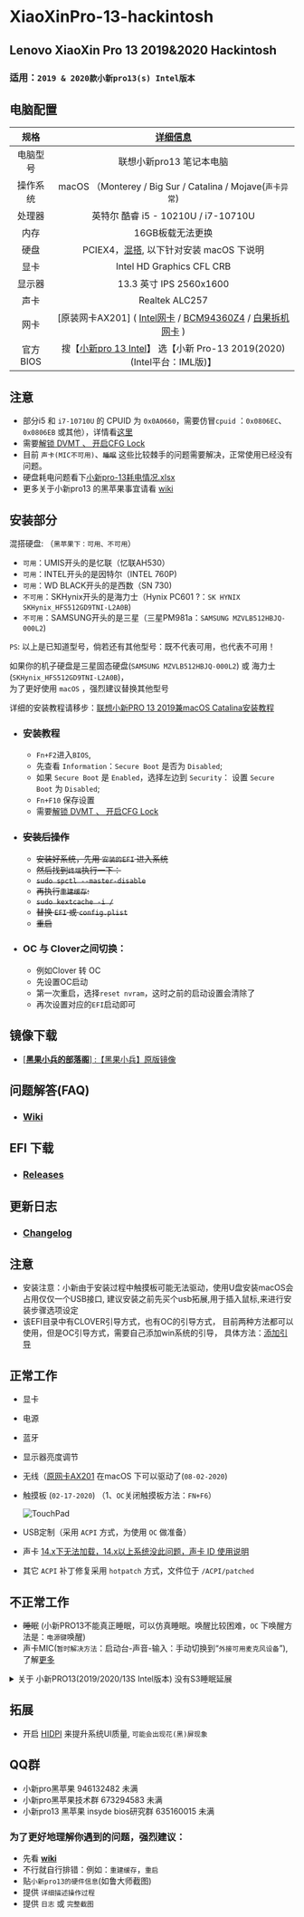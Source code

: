 # XiaoXinPro-13-hackintosh

## Lenovo XiaoXin Pro 13 2019&2020 Hackintosh
### 适用：`2019 & 2020款小新pro13(s) Intel版本`
## 电脑配置
|规格 | [详细信息](https://item.lenovo.com.cn/product/1007854.html) |
|:-: | :-:|
|电脑型号|联想小新pro13 笔记本电脑|
|操作系统|macOS （Monterey / Big Sur / Catalina / Mojave(`声卡异常`) |
|处理器|英特尔 酷睿 i5 - 10210U / i7-10710U|
|内存|16GB板载无法更换|
|硬盘|PCIEX4，[混搭](https://zhuanlan.zhihu.com/p/89874980), 以下针对安装 macOS 下说明 |
|显卡|Intel HD Graphics CFL CRB|（UHD620）|
|显示器|13.3 英寸 IPS 2560x1600|
|声卡| Realtek ALC257|
|网卡|[原装网卡AX201] ( [Intel网卡](https://github.com/daliansky/XiaoXinPro-13-hackintosh/wiki/Intel%E7%BD%91%E5%8D%A1) / [BCM94360Z4](https://github.com/daliansky/XiaoXinPro-13-hackintosh/wiki/BCM94360Z4%E5%9B%9B%E5%A4%A9%E7%BA%BF) / [白果拆机网卡](https://github.com/daliansky/XiaoXinPro-13-hackintosh/wiki/%E7%99%BD%E6%9E%9C%E6%8B%86%E6%9C%BA%E7%BD%91%E5%8D%A1) ) |
|官方BIOS|搜【[小新pro 13 Intel](https://newsupport.lenovo.com.cn/search_result.html?q=%E5%B0%8F%E6%96%B0pro%2013%20Intel)】 选【小新 Pro-13 2019(2020)(Intel平台：IML版)】|

## 注意
- 部分i5 和 `i7-10710U` 的 CPUID 为 `0x0A0660`，需要仿冒`cpuid` ：`0x0806EC`、`0x0806EB` 或其他），详情看[这里](https://github.com/daliansky/XiaoXinPro-13-hackintosh/wiki/%E6%9F%A5%E7%9C%8B%E6%9C%AC%E6%9C%BACPUID)
- 需要[解锁 DVMT 、 开启CFG Lock](https://github.com/daliansky/XiaoXinPro-13-hackintosh/wiki/DVMT%E8%A1%A5%E4%B8%81#%E6%B5%8B%E8%AF%95%E7%89%88bios)
- 目前 `声卡(MIC不可用)`、~~`睡眠`~~ 这些比较棘手的问题需要解决，正常使用已经没有问题。
- 硬盘耗电问题看下[小新pro-13耗电情况.xlsx](https://github.com/daliansky/XiaoXinPro-13-hackintosh/tree/master/EFI/Document)
- 更多关于小新pro13  的黑苹果事宜请看 [wiki](https://github.com/daliansky/XiaoXinPro-13-hackintosh/wiki)

## 安装部分

混搭硬盘: （`黑苹果下：可用、不可用`）
- `可用`：UMIS开头的是忆联（忆联AH530）
- `可用`：INTEL开头的是因特尔（INTEL 760P)
- `可用`：WD BLACK开头的是西数（SN 730)
- `不可用`：SKHynix开头的是海力士（Hynix PC601 ?：`SK HYNIX SKHynix_HFS512GD9TNI-L2A0B`)
- `不可用`：SAMSUNG开头的是三星（三星PM981a：`SAMSUNG MZVLB512HBJQ-000L2`)  

`PS`: 以上是已知道型号，倘若还有其他型号：既不代表可用，也代表不可用！


如果你的机子硬盘是三星固态硬盘(`SAMSUNG MZVLB512HBJQ-000L2`) 或 海力士(`SKHynix_HFS512GD9TNI-L2A0B`)，  
为了更好使用 `macOS` ，强烈建议替换其他型号 

详细的安装教程请移步：[联想小新PRO 13 2019兼macOS Catalina安装教程](https://blog.daliansky.net/Lenovo-Xiaoxin-PRO-13-2019-and-macOS-Catalina-Installation-Tutorial.html) 

- ### 安装教程

    - `Fn+F2`进入`BIOS`,
    - 先查看 `Information`：`Secure Boot` 是否为 `Disabled`;
    - 如果 `Secure Boot` 是 `Enabled`，选择左边到 `Security`： 设置 `Secure Boot` 为 `Disabled`;
    - `Fn+F10` 保存设置
    - 需要[解锁 DVMT 、 开启CFG Lock](https://github.com/daliansky/XiaoXinPro-13-hackintosh/wiki/DVMT%E8%A1%A5%E4%B8%81#%E6%B5%8B%E8%AF%95%E7%89%88bios)  


- ### ~~安装后操作~~

    - ~~安装好系统，先用 `安装的EFI` 进入系统~~
    - ~~然后找到`终端`执行一下：~~
    - ~~`sudo spctl --master-disable`~~
    - ~~再执行`重建缓存`:~~
    - ~~`sudo kextcache -i /`~~
    - ~~替换 `EFI` 或 `config.plist`~~
    - ~~重启~~

- ### OC 与 Clover之间切换：
   - 例如Clover 转 OC
   - 先设置OC启动
   - 第一次重启，选择`reset nvram`，这时之前的启动设置会清除了
   - 再次设置对应的`EFI`启动即可

     
   
## 镜像下载
  
  - [[**黑果小兵的部落阁**] :【黑果小兵】原版镜像](https://blog.daliansky.net/categories/下载/镜像/)

## 问题解答(FAQ)
  - ### [Wiki](https://github.com/daliansky/XiaoXinPro-13-hackintosh/wiki)

## EFI 下载
  - ### [Releases](https://github.com/daliansky/XiaoXinPro-13-2019-hackintosh/releases)

## 更新日志  
  - ### [Changelog](Changelog.md)

## 注意

- 安装注意：小新由于安装过程中触摸板可能无法驱动，使用U盘安装macOS会占用仅仅一个USB接口,
  建议安装之前先买个usb拓展,用于插入鼠标,来进行安装步骤选项设定
- 该EFI目录中有CLOVER引导方式，也有OC的引导方式，
  目前两种方法都可以使用，但是OC引导方式，需要自己添加win系统的引导，
  具体方法：[添加引导](EFI/Document/OC-引导多系统@OC-xlivans.md)
## 正常工作
- 显卡

- 电源

- 蓝牙

- 显示器亮度调节

- 无线（[原网卡AX201](https://github.com/daliansky/XiaoXinPro-13-hackintosh/wiki/%E5%B0%8F%E6%96%B0pro13%E5%9C%A8macOS%E7%B3%BB%E7%BB%9F%E4%B8%8B%E5%8F%AF%E4%BD%BF%E7%94%A8%E7%9A%84%E7%BD%91%E5%8D%A1) 在macOS 下可以驱动了(`08-02-2020`)

- 触摸板 (`02-17-2020`) （1、`OC`关闭触摸板方法：`FN+F6`）

  ![TouchPad](./screenshot/TouchPad.png)

- USB定制（采用 `ACPI` 方式，为使用 `OC` 做准备）

- 声卡 [14.x下无法加载，14.x以上系统没此问题，声卡 ID 使用说明](Changelog.md#oc--clover-%E5%85%B3%E4%BA%8E%E5%A3%B0%E5%8D%A1id-%E4%BD%BF%E7%94%A8%E6%83%85%E5%86%B5)

- 其它 `ACPI` 补丁修复采用 `hotpatch` 方式，文件位于 `/ACPI/patched`

## 不正常工作
- ~~睡眠~~ (小新PRO13不能真正睡眠，可以仿真睡眠。唤醒比较困难，`OC` 下唤醒方法是：`电源键`唤醒)
- 声卡MIC(`暂时解决方法`：启动台-声音-输入：手动切换到“`外接可用麦克风设备`”), 了解[更多](https://github.com/daliansky/XiaoXinPro-13-hackintosh/wiki/%E5%A3%B0%E5%8D%A1)
<details>
<summary>关于 小新PRO13(2019/2020/13S Intel版本) 没有S3睡眠延展</summary>
<p>D0 就是正常工作状态，S0 是 D0 的电源管理，S0睡眠应该是不存在的，说 S0 睡眠，本质就是 D0 状态下进入了空闲，所以有了空闲状态下的电源管理，这个机器没有 S3睡眠，没有设计相关硬件</p>
<p>但因 ACPI 有了 S3才导致苹果试图进入睡眠，但因缺少必须的硬件最终失败，对于 Windows 不妨碍</p>更详细的说明移步<a href="https://github.com/daliansky/OC-little" target="_blank">OC-little</a>
</details>

## 拓展
- 开启 [HIDPI](https://github.com/xzhih/one-key-hidpi) 来提升系统UI质量, `可能会出现花(黑)屏现象`

## QQ群
- 小新pro黑苹果    946132482  未满
- 小新pro黑苹果技术群 673294583 未满
- 小新pro13 黑苹果 insyde bios研究群 635160015  未满
### 为了更好地理解你遇到的问题，强烈建议：
- 先看 **[wiki](https://github.com/daliansky/XiaoXinPro-13-hackintosh/wiki)**   
- 不行就自行排错：例如：`重建缓存`，`重启`
- 贴`小新pro13的硬件信息`(如鲁大师截图)
- 提供 `详细描述操作过程`
- 提供 `日志` 或 `完整截图`
